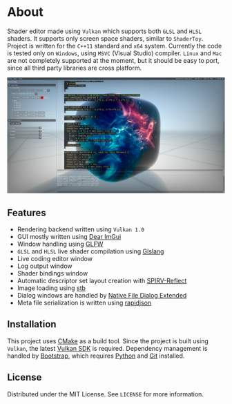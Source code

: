 # About
Shader editor made using `Vulkan` which supports both `GLSL` and `HLSL` shaders. It supports only screen space shaders, similar to `ShaderToy`. Project is written for the `C++11` standard and `x64` system. Currently the code is tested only on `Windows`, using `MSVC` (Visual Studio) compiler. `Linux` and `Mac` are not completely supported at the moment, but it should be easy to port, since all third party libraries are cross platform.

![Example](https://github.com/milkru/data_resources/blob/main/foton/universe.png "Example")

## Features
* Rendering backend written using `Vulkan 1.0`
* GUI mostly written using [Dear ImGui](https://github.com/ocornut/imgui)
* Window handling using [GLFW](https://github.com/glfw/glfw)
* `GLSL` and `HLSL` live shader compilation using [Glslang](https://github.com/KhronosGroup/glslang.git)
* Live coding editor window
* Log output window
* Shader bindings window
* Automatic descriptor set layout creation with [SPIRV-Reflect](https://github.com/KhronosGroup/SPIRV-Reflect)
* Image loading using [stb](https://github.com/nothings/stb.git)
* Dialog windows are handled by [Native File Dialog Extended](https://github.com/btzy/nativefiledialog-extended.git)
* Meta file serialization is written using [rapidjson](https://github.com/Tencent/rapidjson)

## Installation
This project uses [CMake](https://cmake.org/download/) as a build tool. Since the project is built using `Vulkan`, the latest [Vulkan SDK](https://vulkan.lunarg.com) is required. Dependency management is handled by [Bootstrap](https://github.com/corporateshark/bootstrapping), which requires [Python](https://www.python.org/downloads/) and [Git](https://git-scm.com/downloads) installed.

## License
Distributed under the MIT License. See `LICENSE` for more information.
